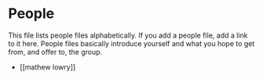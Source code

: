 # People

This file lists people files alphabetically. If you add a people file, add a link to it here. People files basically introduce yourself and what you hope to get from, and offer to, the group. 

* [[mathew lowry]]